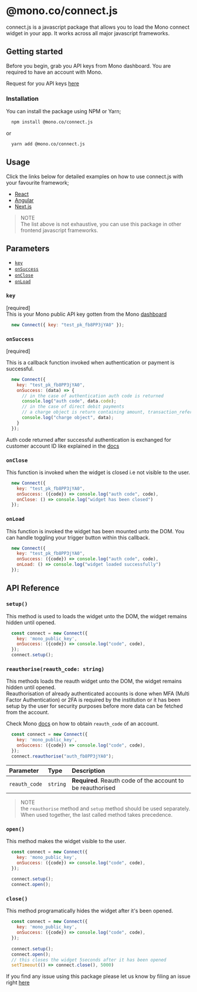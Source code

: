 
# @mono.co/connect.js

connect.js is a javascript package that allows you to load the Mono connect widget in your app. It works across all major javascript frameworks.


## Getting started 

Before you begin, grab you API keys from Mono dashboard. You are required to have an account with Mono.

Request for you API keys [here](https://app.withmono.com/register)

### Installation

You can install the package using NPM or Yarn;

```bash 
  npm install @mono.co/connect.js
```
or
```bash 
  yarn add @mono.co/connect.js
```
    
## Usage
Click the links below for detailed examples on how to use connect.js with your favourite framework;
- [React](docs/examples/react.md)
- [Angular](docs/examples/angular.md)
- [Next.js](docs/examples/nextjs.md)

> NOTE  
> The list above is not exhaustive, you can use this package in other frontend javascript frameworks.
## Parameters
- [`key`](README.md#key(required))
- [`onSuccess`](README.md#onsuccess(required))
- [`onClose`](README.md#onclose)
- [`onLoad`](README.md#onload)

### `key` 
[required]  
This is your Mono public API key gotten from the Mono [dashboard](https://app.withmono.com)
```js
  new Connect({ key: "test_pk_fb8PP3jYA0" });
```

### `onSuccess`      
[required]


This is a callback function invoked when authentication or payment is successful.
```js
  new Connect({ 
    key: "test_pk_fb8PP3jYA0",
    onSuccess: (data) => {
      // in the case of authentication auth code is returned
      console.log("auth code", data.code);
      // in the case of direct debit payments
      // a charge object is return containing amount, transaction_reference, type...
      console.log("charge object", data);
    } 
  });
```
Auth code returned after successful authentication is exchanged for customer account ID like explained in the [docs](https://docs.mono.co/reference/authentication-endpoint)

### `onClose`
This function is invoked when the widget is closed i.e not visible to the user.
```js
  new Connect({ 
    key: "test_pk_fb8PP3jYA0",
    onSuccess: ({code}) => console.log("auth code", code),
    onClose: () => console.log("widget has been closed")
  });
```

### `onLoad`
This function is invoked the widget has been mounted unto the DOM. You can handle toggling your trigger button within this callback. 
```js
  new Connect({ 
    key: "test_pk_fb8PP3jYA0",
    onSuccess: ({code}) => console.log("auth code", code),
    onLoad: () => console.log("widget loaded successfully")
  });
```

## API Reference

### `setup()`
This method is used to loads the widget unto the DOM, the widget remains hidden until opened.
```js
  const connect = new Connect({
    key: 'mono_public_key',
    onSuccess: ({code}) => console.log("code", code),
  });
  connect.setup();
```

### `reauthorise(reauth_code: string)`
This methods loads the reauth widget unto the DOM, the widget remains hidden until opened.   
Reauthorisation of already authenticated accounts is done when MFA (Multi Factor Authentication) or 2FA is required by the institution or it has been setup by the user for security purposes before more data can be fetched from the account.

Check Mono [docs](https://docs.mono.co/reference/intro#reauth-code) on how to obtain `reauth_code` of an account.

```js
  const connect = new Connect({
    key: 'mono_public_key',
    onSuccess: ({code}) => console.log("code", code),
  });
  connect.reauthorise("auth_fb8PP3jYA0");
```

| Parameter | Type     | Description                       |
| :-------- | :------- | :-------------------------------- |
| `reauth_code`      | `string` | **Required**. Reauth code of the account to be reauthorised |

> NOTE  
> the `reauthorise` method and `setup` method should be used separately. When used together, the last called method takes precedence.

### `open()`
This method makes the widget visible to the user.
```js
  const connect = new Connect({
    key: 'mono_public_key',
    onSuccess: ({code}) => console.log("code", code),
  });
  
  connect.setup();
  connect.open();
```

### `close()`
This method programatically hides the widget after it's been opened.
```js
  const connect = new Connect({
    key: 'mono_public_key',
    onSuccess: ({code}) => console.log("code", code),
  });
  
  connect.setup();
  connect.open();
  // this closes the widget 5seconds after it has been opened
  setTimeout(() => connect.close(), 5000)
```

If you find any issue using this package please let us know by filing an issue right [here](https://github.com/withmono/connect.js/issues)